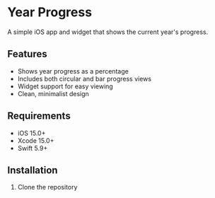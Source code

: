 # Year Progress

A simple iOS app and widget that shows the current year's progress.

## Features
- Shows year progress as a percentage
- Includes both circular and bar progress views
- Widget support for easy viewing
- Clean, minimalist design

## Requirements
- iOS 15.0+
- Xcode 15.0+
- Swift 5.9+

## Installation
1. Clone the repository
